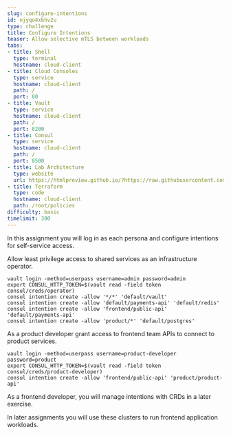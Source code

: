 ```yaml
---
slug: configure-intentions
id: njyqo4xbhv2u
type: challenge
title: Configure Intentions
teaser: Allow selective mTLS between workloads
tabs:
- title: Shell
  type: terminal
  hostname: cloud-client
- title: Cloud Consoles
  type: service
  hostname: cloud-client
  path: /
  port: 80
- title: Vault
  type: service
  hostname: cloud-client
  path: /
  port: 8200
- title: Consul
  type: service
  hostname: cloud-client
  path: /
  port: 8500
- title: Lab Architecture
  type: website
  url: https://htmlpreview.github.io/?https://raw.githubusercontent.com/hashicorp/field-workshops-consul/add-consul-multi-cloud/instruqt-tracks/multi-cloud-service-networking-with-consul/assets/diagrams/diagrams.html
- title: Terraform
  type: code
  hostname: cloud-client
  path: /root/policies
difficulty: basic
timelimit: 300
---
```

In this assignment you will log in as each persona and configure intentions for self-service access.

Allow least privilege access to shared services as an infrastructure operator.

```
vault login -method=userpass username=admin password=admin
export CONSUL_HTTP_TOKEN=$(vault read -field token consul/creds/operator)
consul intention create -allow '*/*' 'default/vault'
consul intention create -allow 'default/payments-api' 'default/redis'
consul intention create -allow 'frontend/public-api' 'default/payments-api'
consul intention create -allow 'product/*' 'default/postgres'
```

As a product developer grant access to frontend team APIs to connect to product services.

```
vault login -method=userpass username=product-developer password=product
export CONSUL_HTTP_TOKEN=$(vault read -field token consul/creds/product-developer)
consul intention create -allow 'frontend/public-api' 'product/product-api'
```

As a frontend developer, you will manage intentions with CRDs in a later exercise.

In later assignments you will use these clusters to run frontend application workloads.
